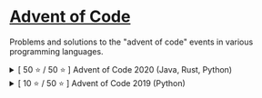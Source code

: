 # [Advent of Code](https://adventofcode.com/)

Problems and solutions to the "advent of code" events in various programming languages.

<details>
<summary>[ 50 ⭐ / 50 ⭐ ] Advent of Code 2020 (Java, Rust, Python)</summary>

## [Advent of Code 2020](https://adventofcode.com/2020)

Problems and solutions to the advent of code 2020 in Java, Rust, or Python.

###### *Please note that, with an increase in difficulty day after day, code for day(s) 16, 17, 18, 20 is rather "get it working", sorry about that*

Day | Part 1 | Part 2 | Language | 🎄   | Day | Part 1 | Part 2 | Language
----|:------:|:------:|---------:|:----:|-----|:------:|:------:|---------:|
1   | ⭐    | ⭐     | Java     |      | 14  | ⭐    | ⭐     | Rust
2   | ⭐    | ⭐     | Rust     |      | 15  | ⭐    | ⭐     | Python
3   | ⭐    | ⭐     | Python   |      | 16  | ⭐    | ⭐     | Java
4   | ⭐    | ⭐     | Java     |      | 17  | ⭐    | ⭐     | Rust
5   | ⭐    | ⭐     | Rust     |      | 18  | ⭐    | ⭐     | Python
6   | ⭐    | ⭐     | Python   |      | 19  | ⭐    | ⭐     | Java
7   | ⭐    | ⭐     | Java     |      | 20  | ⭐    | ⭐     | Rust
8   | ⭐    | ⭐     | Rust     |      | 21  | ⭐    | ⭐     | Python
9   | ⭐    | ⭐     | Python   |      | 22  | ⭐    | ⭐     | Java
10  | ⭐    | ⭐     | Java     |      | 23  | ⭐    | ⭐     | Rust
11  | ⭐    | ⭐     | Rust     |      | 24  | ⭐    | ⭐     | Python
12  | ⭐    | ⭐     | Python   |      | 25  | ⭐    | ⭐     | Java
13  | ⭐    | ⭐     | Java     |      |     |       |         |
 
</details>

<details>
<summary>[ 10 ⭐ / 50 ⭐ ] Advent of Code 2019 (Python)</summary>

## [Advent of Code 2019](https://adventofcode.com/2019)

Problems and solutions to the advent of code 2019 in Python.

###### *Please note that, with an increase in difficulty day after day, code for day(s) \<no spaghetti yet\> is rather "get it working", sorry about that (This message will dissapear once I have revisited all, if I do it)*

Day | Part 1 | Part 2 | Language | 🎅   | Day | Part 1 | Part 2 | Language
----|:------:|:------:|---------:|:----:|-----|:------:|:------:|---------:|
1   | ⭐    | ⭐     | Python   |      | 14  | ➖    | ➖     | Python
2   | ⭐    | ⭐     |          |      | 15  | ➖    | ➖     | 
3   | ⭐    | ⭐     |          |      | 16  | ➖    | ➖     | 
4   | ⭐    | ⭐     |          |      | 17  | ➖    | ➖     | 
5   | ⭐    | ⭐     |          |      | 18  | ➖    | ➖     | 
6   | ➖    | ➖     |          |      | 19  | ➖    | ➖     | 
7   | ➖    | ➖     |          |      | 20  | ➖    | ➖     | 
8   | ➖    | ➖     |          |      | 21  | ➖    | ➖     | 
9   | ➖    | ➖     |          |      | 22  | ➖    | ➖     | 
10  | ➖    | ➖     |          |      | 23  | ➖    | ➖     | 
11  | ➖    | ➖     |          |      | 24  | ➖    | ➖     | 
12  | ➖    | ➖     |          |      | 25  | ➖    | ➖     | 
13  | ➖    | ➖     |          |      |     |       |         |
 
</details>
